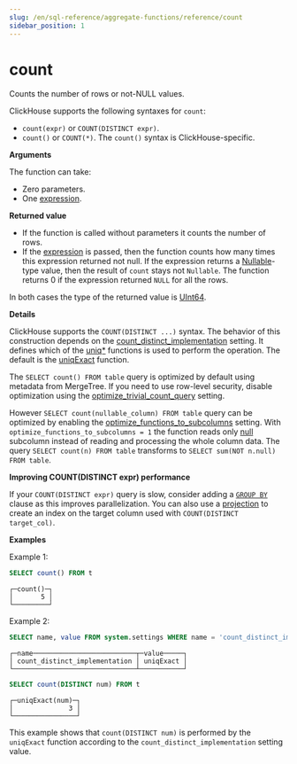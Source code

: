```yaml
---
slug: /en/sql-reference/aggregate-functions/reference/count
sidebar_position: 1
---
```


# count

Counts the number of rows or not-NULL values.

ClickHouse supports the following syntaxes for `count`:

- `count(expr)` or `COUNT(DISTINCT expr)`.
- `count()` or `COUNT(*)`. The `count()` syntax is ClickHouse-specific.

**Arguments**

The function can take:

- Zero parameters.
- One [expression](../../../sql-reference/syntax.md#syntax-expressions).

**Returned value**

- If the function is called without parameters it counts the number of rows.
- If the [expression](../../../sql-reference/syntax.md#syntax-expressions) is passed, then the function counts how many times this expression returned not null. If the expression returns a [Nullable](../../../sql-reference/data-types/nullable.md)-type value, then the result of `count` stays not `Nullable`. The function returns 0 if the expression returned `NULL` for all the rows.

In both cases the type of the returned value is [UInt64](../../../sql-reference/data-types/int-uint.md).

**Details**

ClickHouse supports the `COUNT(DISTINCT ...)` syntax. The behavior of this construction depends on the [count_distinct_implementation](../../../operations/settings/settings.md#count_distinct_implementation) setting. It defines which of the [uniq\*](../../../sql-reference/aggregate-functions/reference/uniq.md#agg_function-uniq) functions is used to perform the operation. The default is the [uniqExact](../../../sql-reference/aggregate-functions/reference/uniqexact.md#agg_function-uniqexact) function.

The `SELECT count() FROM table` query is optimized by default using metadata from MergeTree. If you need to use row-level security, disable optimization using the [optimize_trivial_count_query](../../../operations/settings/settings.md#optimize-trivial-count-query) setting.

However `SELECT count(nullable_column) FROM table` query can be optimized by enabling the [optimize_functions_to_subcolumns](../../../operations/settings/settings.md#optimize-functions-to-subcolumns) setting. With `optimize_functions_to_subcolumns = 1` the function reads only [null](../../../sql-reference/data-types/nullable.md#finding-null) subcolumn instead of reading and processing the whole column data. The query `SELECT count(n) FROM table` transforms to `SELECT sum(NOT n.null) FROM table`.

**Improving COUNT(DISTINCT expr) performance**

If your `COUNT(DISTINCT expr)` query is slow, consider adding a [`GROUP BY`](../../../sql-reference/statements/select/group-by.md) clause as this improves parallelization. You can also use a [projection](../../../sql-reference/statements/alter/projection.md) to create an index on the target column used with `COUNT(DISTINCT target_col)`.

**Examples**

Example 1:

``` sql
SELECT count() FROM t
```

``` text
┌─count()─┐
│       5 │
└─────────┘
```

Example 2:

``` sql
SELECT name, value FROM system.settings WHERE name = 'count_distinct_implementation'
```

``` text
┌─name──────────────────────────┬─value─────┐
│ count_distinct_implementation │ uniqExact │
└───────────────────────────────┴───────────┘
```

``` sql
SELECT count(DISTINCT num) FROM t
```

``` text
┌─uniqExact(num)─┐
│              3 │
└────────────────┘
```

This example shows that `count(DISTINCT num)` is performed by the `uniqExact` function according to the `count_distinct_implementation` setting value.
